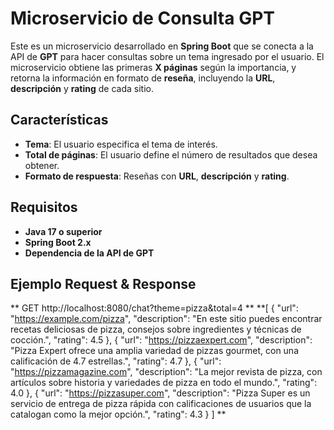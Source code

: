 # Microservicio de Consulta GPT

Este es un microservicio desarrollado en **Spring Boot** que se conecta a la API de **GPT** para hacer consultas sobre un tema ingresado por el usuario. El microservicio obtiene las primeras **X páginas** según la importancia, y retorna la información en formato de **reseña**, incluyendo la **URL**, **descripción** y **rating** de cada sitio.

## Características
- **Tema**: El usuario especifica el tema de interés.
- **Total de páginas**: El usuario define el número de resultados que desea obtener.
- **Formato de respuesta**: Reseñas con **URL**, **descripción** y **rating**.

## Requisitos

- **Java 17 o superior**
- **Spring Boot 2.x**
- **Dependencia de la API de GPT**

## Ejemplo Request & Response
** GET http://localhost:8080/chat?theme=pizza&total=4 **
**[
  {
    "url": "https://example.com/pizza",
    "description": "En este sitio puedes encontrar recetas deliciosas de pizza, consejos sobre ingredientes y técnicas de cocción.",
    "rating": 4.5
  },
  {
    "url": "https://pizzaexpert.com",
    "description": "Pizza Expert ofrece una amplia variedad de pizzas gourmet, con una calificación de 4.7 estrellas.",
    "rating": 4.7
  },
  {
    "url": "https://pizzamagazine.com",
    "description": "La mejor revista de pizza, con artículos sobre historia y variedades de pizza en todo el mundo.",
    "rating": 4.0
  },
  {
    "url": "https://pizzasuper.com",
    "description": "Pizza Super es un servicio de entrega de pizza rápida con calificaciones de usuarios que la catalogan como la mejor opción.",
    "rating": 4.3
  }
] **
